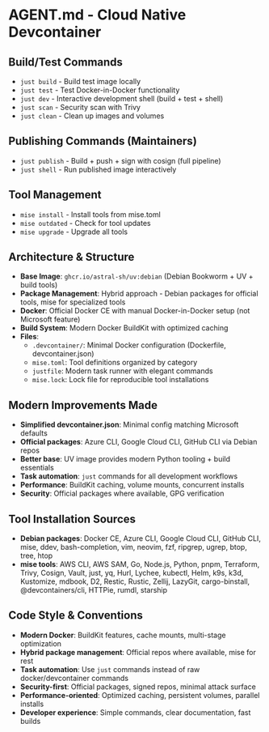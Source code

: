 # AGENT.md - Cloud Native Devcontainer

## Build/Test Commands
- `just build` - Build test image locally
- `just test` - Test Docker-in-Docker functionality
- `just dev` - Interactive development shell (build + test + shell)
- `just scan` - Security scan with Trivy
- `just clean` - Clean up images and volumes

## Publishing Commands (Maintainers)
- `just publish` - Build + push + sign with cosign (full pipeline) 
- `just shell` - Run published image interactively

## Tool Management
- `mise install` - Install tools from mise.toml
- `mise outdated` - Check for tool updates
- `mise upgrade` - Upgrade all tools

## Architecture & Structure
- **Base Image**: `ghcr.io/astral-sh/uv:debian` (Debian Bookworm + UV + build tools)
- **Package Management**: Hybrid approach - Debian packages for official tools, mise for specialized tools
- **Docker**: Official Docker CE with manual Docker-in-Docker setup (not Microsoft feature)
- **Build System**: Modern Docker BuildKit with optimized caching
- **Files**:
  - `.devcontainer/`: Minimal Docker configuration (Dockerfile, devcontainer.json)
  - `mise.toml`: Tool definitions organized by category
  - `justfile`: Modern task runner with elegant commands
  - `mise.lock`: Lock file for reproducible tool installations

## Modern Improvements Made
- **Simplified devcontainer.json**: Minimal config matching Microsoft defaults
- **Official packages**: Azure CLI, Google Cloud CLI, GitHub CLI via Debian repos
- **Better base**: UV image provides modern Python tooling + build essentials  
- **Task automation**: `just` commands for all development workflows
- **Performance**: BuildKit caching, volume mounts, concurrent installs
- **Security**: Official packages where available, GPG verification

## Tool Installation Sources
- **Debian packages**: Docker CE, Azure CLI, Google Cloud CLI, GitHub CLI, mise, ddev, bash-completion, vim, neovim, fzf, ripgrep, ugrep, btop, tree, htop
- **mise tools**: AWS CLI, AWS SAM, Go, Node.js, Python, pnpm, Terraform, Trivy, Cosign, Vault, just, yq, Hurl, Lychee, kubectl, Helm, k9s, k3d, Kustomize, mdbook, D2, Restic, Rustic, Zellij, LazyGit, cargo-binstall, @devcontainers/cli, HTTPie, rumdl, starship

## Code Style & Conventions
- **Modern Docker**: BuildKit features, cache mounts, multi-stage optimization
- **Hybrid package management**: Official repos where available, mise for rest
- **Task automation**: Use `just` commands instead of raw docker/devcontainer commands
- **Security-first**: Official packages, signed repos, minimal attack surface
- **Performance-oriented**: Optimized caching, persistent volumes, parallel installs
- **Developer experience**: Simple commands, clear documentation, fast builds

